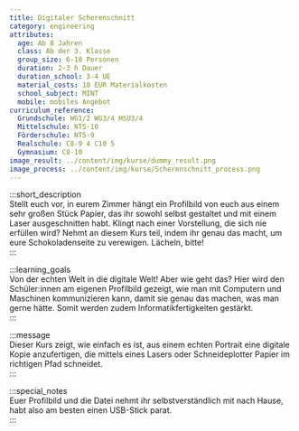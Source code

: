 ```yaml
---
title: Digitaler Scherenschnitt
category: engineering
attributes:
  age: Ab 8 Jahren
  class: Ab der 3. Klasse
  group_size: 6-10 Personen
  duration: 2-3 h Dauer
  duration_school: 3-4 UE
  material_costs: 10 EUR Materialkosten
  school_subject: MINT
  mobile: mobiles Angebot
curriculum_reference:
  Grundschule: WG1/2 WG3/4 HSU3/4  
  Mittelschule: NT5-10
  Förderschule: NT5-9   
  Realschule: C8-9 4 C10 5
  Gymnasium: C8-10
image_result: ../content/img/kurse/dummy_result.png
image_process: ../content/img/kurse/Scherenschnitt_process.png
---
```

:::short_description  
Stellt euch vor, in eurem Zimmer hängt ein Profilbild von euch aus einem sehr großen Stück Papier, das ihr sowohl selbst gestaltet und mit einem Laser ausgeschnitten habt. Klingt nach einer Vorstellung, die sich nie erfüllen wird? Nehmt an diesem Kurs teil, indem ihr genau das macht, um eure Schokoladenseite zu verewigen. Lächeln, bitte!         
:::

:::learning_goals  
Von der echten Welt in die digitale Welt! Aber wie geht das? Hier wird den Schüler:innen am eigenen Profilbild gezeigt, wie man mit Computern und Maschinen kommunizieren kann, damit sie genau das machen, was man gerne hätte. Somit werden zudem Informatikfertigkeiten gestärkt.                   
:::

:::message  
Dieser Kurs zeigt, wie einfach es ist, aus einem echten Portrait eine digitale Kopie anzufertigen, die mittels eines Lasers oder Schneideplotter Papier im richtigen Pfad schneidet.    
:::  

:::special_notes  
Euer Profilbild und die Datei nehmt ihr selbstverständlich mit nach Hause, habt also am besten einen USB-Stick parat.    
:::
